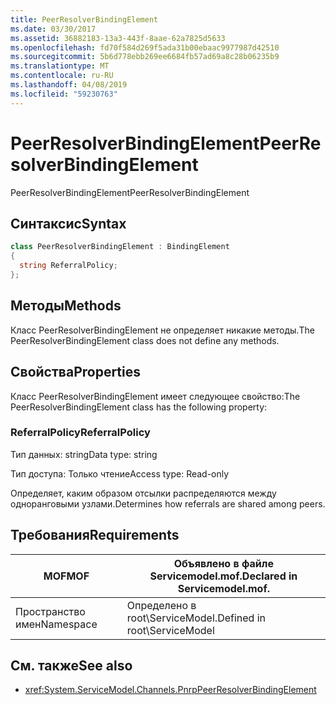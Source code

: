 ```yaml
---
title: PeerResolverBindingElement
ms.date: 03/30/2017
ms.assetid: 36882183-13a3-443f-8aae-62a7825d5633
ms.openlocfilehash: fd70f584d269f5ada31b00ebaac9977987d42510
ms.sourcegitcommit: 5b6d778ebb269ee6684fb57ad69a8c28b06235b9
ms.translationtype: MT
ms.contentlocale: ru-RU
ms.lasthandoff: 04/08/2019
ms.locfileid: "59230763"
---
```

# <a name="peerresolverbindingelement"></a><span data-ttu-id="3685f-102">PeerResolverBindingElement</span><span class="sxs-lookup"><span data-stu-id="3685f-102">PeerResolverBindingElement</span></span>
<span data-ttu-id="3685f-103">PeerResolverBindingElement</span><span class="sxs-lookup"><span data-stu-id="3685f-103">PeerResolverBindingElement</span></span>  
  
## <a name="syntax"></a><span data-ttu-id="3685f-104">Синтаксис</span><span class="sxs-lookup"><span data-stu-id="3685f-104">Syntax</span></span>  
  
```csharp
class PeerResolverBindingElement : BindingElement  
{  
  string ReferralPolicy;  
};  
```  
  
## <a name="methods"></a><span data-ttu-id="3685f-105">Методы</span><span class="sxs-lookup"><span data-stu-id="3685f-105">Methods</span></span>  
 <span data-ttu-id="3685f-106">Класс PeerResolverBindingElement не определяет никакие методы.</span><span class="sxs-lookup"><span data-stu-id="3685f-106">The PeerResolverBindingElement class does not define any methods.</span></span>  
  
## <a name="properties"></a><span data-ttu-id="3685f-107">Свойства</span><span class="sxs-lookup"><span data-stu-id="3685f-107">Properties</span></span>  
 <span data-ttu-id="3685f-108">Класс PeerResolverBindingElement имеет следующее свойство:</span><span class="sxs-lookup"><span data-stu-id="3685f-108">The PeerResolverBindingElement class has the following property:</span></span>  
  
### <a name="referralpolicy"></a><span data-ttu-id="3685f-109">ReferralPolicy</span><span class="sxs-lookup"><span data-stu-id="3685f-109">ReferralPolicy</span></span>  
 <span data-ttu-id="3685f-110">Тип данных: string</span><span class="sxs-lookup"><span data-stu-id="3685f-110">Data type: string</span></span>  
  
 <span data-ttu-id="3685f-111">Тип доступа: Только чтение</span><span class="sxs-lookup"><span data-stu-id="3685f-111">Access type: Read-only</span></span>  
  
 <span data-ttu-id="3685f-112">Определяет, каким образом отсылки распределяются между одноранговыми узлами.</span><span class="sxs-lookup"><span data-stu-id="3685f-112">Determines how referrals are shared among peers.</span></span>  
  
## <a name="requirements"></a><span data-ttu-id="3685f-113">Требования</span><span class="sxs-lookup"><span data-stu-id="3685f-113">Requirements</span></span>  
  
|<span data-ttu-id="3685f-114">MOF</span><span class="sxs-lookup"><span data-stu-id="3685f-114">MOF</span></span>|<span data-ttu-id="3685f-115">Объявлено в файле Servicemodel.mof.</span><span class="sxs-lookup"><span data-stu-id="3685f-115">Declared in Servicemodel.mof.</span></span>|  
|---------|-----------------------------------|  
|<span data-ttu-id="3685f-116">Пространство имен</span><span class="sxs-lookup"><span data-stu-id="3685f-116">Namespace</span></span>|<span data-ttu-id="3685f-117">Определено в root\ServiceModel.</span><span class="sxs-lookup"><span data-stu-id="3685f-117">Defined in root\ServiceModel</span></span>|  
  
## <a name="see-also"></a><span data-ttu-id="3685f-118">См. также</span><span class="sxs-lookup"><span data-stu-id="3685f-118">See also</span></span>

- <xref:System.ServiceModel.Channels.PnrpPeerResolverBindingElement>
